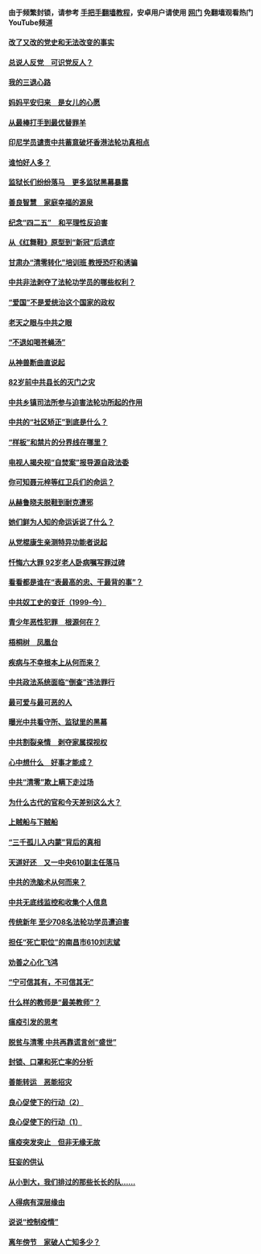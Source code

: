 #### 由于频繁封锁，请参考 [手把手翻墙教程](https://github.com/gfw-breaker/guides/wiki/)，安卓用户请使用 [网门](https://github.com/gfw-breaker/nogfw/blob/master/dl.md?t=05040400) 免翻墙观看热门YouTube频道 

#### [改了又改的党史和无法改变的事实](../pages/19/424037.md?t=05040400) 

#### [总说人反党　可识党反人？](../pages/19/423820.md?t=05040400) 

#### [我的三退心路](../pages/19/423876.md?t=05040400) 

#### [妈妈平安归来　是女儿的心愿](../pages/19/423947.md?t=05040400) 

#### [从最棒打手到最优替罪羊](../pages/19/423819.md?t=05040400) 

#### [印尼学员谴责中共蓄意破坏香港法轮功真相点](../pages/19/423902.md?t=05040400) 

#### [谁怕好人多？](../pages/19/423774.md?t=05040400) 

#### [监狱长们纷纷落马　更多监狱黑幕暴露](../pages/19/423787.md?t=05040400) 

#### [善良智慧　家庭幸福的源泉](../pages/19/423632.md?t=05040400) 

#### [纪念“四二五”　和平理性反迫害](../pages/19/423660.md?t=05040400) 

#### [从《红舞鞋》原型到“新冠”后遗症](../pages/19/423509.md?t=05040400) 

#### [甘肃办“清零转化”培训班 教授恐吓和诱骗](../pages/19/423498.md?t=05040400) 

#### [中共非法剥夺了法轮功学员的哪些权利？](../pages/19/423392.md?t=05040400) 

#### [“爱国”不是爱统治这个国家的政权](../pages/19/423029.md?t=05040400) 

#### [老天之眼与中共之眼](../pages/19/423378.md?t=05040400) 

#### [“不退如喝苍蝇汤”](../pages/19/423287.md?t=05040400) 

#### [从神兽断曲直说起](../pages/19/423201.md?t=05040400) 

#### [82岁前中共县长的灭门之灾](../pages/19/423055.md?t=05040400) 

#### [中共乡镇司法所参与迫害法轮功所起的作用](../pages/19/423064.md?t=05040400) 

#### [中共的“社区矫正”到底是什么？](../pages/19/422870.md?t=05040400) 

#### [“样板”和禁片的分界线在哪里？](../pages/19/422704.md?t=05040400) 

#### [电视人揭央视“自焚案”报导源自政法委](../pages/19/422770.md?t=05040400) 

#### [你可知聂元梓等红卫兵们的命运？](../pages/19/422848.md?t=05040400) 

#### [从赫鲁晓夫脱鞋到耐克遭邪](../pages/19/422826.md?t=05040400) 

#### [她们鲜为人知的命运诉说了什么？](../pages/19/422754.md?t=05040400) 

#### [从党棍康生亲测特异功能者说起](../pages/19/422657.md?t=05040400) 

#### [忏悔六大罪 92岁老人卧病嘱写罪过碑](../pages/19/422750.md?t=05040400) 

#### [看看都是谁在“表最高的忠、干最背的事”？](../pages/19/422703.md?t=05040400) 

#### [中共奴工史的变迁（1999-今）](../pages/19/422656.md?t=05040400) 

#### [青少年恶性犯罪　根源何在？](../pages/19/422449.md?t=05040400) 

#### [梧桐树　凤凰台](../pages/19/422442.md?t=05040400) 

#### [疾病与不幸根本上从何而来？](../pages/19/422438.md?t=05040400) 

#### [中共政法系统面临“倒查”违法罪行](../pages/19/422497.md?t=05040400) 

#### [最可爱与最可恶的人](../pages/19/422448.md?t=05040400) 

#### [曝光中共看守所、监狱里的黑幕](../pages/19/422390.md?t=05040400) 

#### [中共割裂亲情　剥夺家属探视权](../pages/19/422364.md?t=05040400) 

#### [心中想什么　好事才能成？](../pages/19/422318.md?t=05040400) 

#### [中共“清零”欺上瞒下走过场](../pages/19/422306.md?t=05040400) 

#### [为什么古代的官和今天差别这么大？](../pages/19/422228.md?t=05040400) 

#### [上贼船与下贼船](../pages/19/422276.md?t=05040400) 

#### [“三千孤儿入内蒙”背后的真相](../pages/19/422229.md?t=05040400) 

#### [天道好还　又一中央610副主任落马](../pages/19/422155.md?t=05040400) 

#### [中共的洗脑术从何而来？](../pages/19/422154.md?t=05040400) 

#### [中共无底线监控和收集个人信息](../pages/19/422039.md?t=05040400) 

#### [传统新年 至少708名法轮功学员遭迫害](../pages/19/421946.md?t=05040400) 

#### [担任“死亡职位”的南昌市610刘志斌](../pages/19/421957.md?t=05040400) 

#### [劝善之心化飞鸿](../pages/19/421164.md?t=05040400) 

#### [“宁可信其有，不可信其无”](../pages/19/421691.md?t=05040400) 

#### [什么样的教师是“最美教师”？](../pages/19/421755.md?t=05040400) 

#### [瘟疫引发的思考](../pages/19/421594.md?t=05040400) 

#### [脱贫与清零 中共再靠谎言创“盛世”](../pages/19/421590.md?t=05040400) 

#### [封锁、口罩和死亡率的分析](../pages/19/421495.md?t=05040400) 

#### [善能转运　恶能招灾](../pages/19/421334.md?t=05040400) 

#### [良心促使下的行动（2）](../pages/19/421361.md?t=05040400) 

#### [良心促使下的行动（1）](../pages/19/421302.md?t=05040400) 

#### [瘟疫突发突止　但非无缘无故](../pages/19/421281.md?t=05040400) 

#### [狂妄的供认](../pages/19/421199.md?t=05040400) 

#### [从小到大，我们排过的那些长长的队……](../pages/19/421243.md?t=05040400) 

#### [人得病有深层缘由](../pages/19/420864.md?t=05040400) 

#### [说说“控制疫情”](../pages/19/420831.md?t=05040400) 

#### [离年傍节　家破人亡知多少？](../pages/19/420563.md?t=05040400) 

